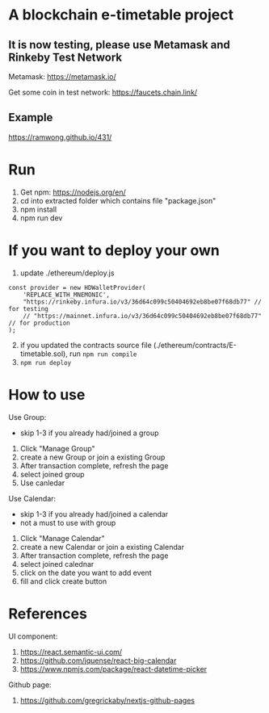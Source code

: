# A blockchain e-timetable project
## It is now testing, please use Metamask and Rinkeby Test Network
Metamask: https://metamask.io/

Get some coin in test network: https://faucets.chain.link/

## Example
https://ramwong.github.io/431/

# Run
1. Get npm: https://nodejs.org/en/
2. cd into extracted folder which contains file "package.json"
3. npm install
4. npm run dev

# If you want to deploy your own
1. update ./ethereum/deploy.js
```
const provider = new HDWalletProvider(
    'REPLACE_WITH_MNEMONIC',
    "https://rinkeby.infura.io/v3/36d64c099c50404692eb8be07f68db77" // for testing 
    // "https://mainnet.infura.io/v3/36d64c099c50404692eb8be07f68db77"  // for production
);
```
2. if you updated the contracts source file (./ethereum/contracts/E-timetable.sol), run 
`npm run compile`
3. `npm run deploy`

# How to use
Use Group:
- skip 1-3 if you already had/joined a group
1. Click "Manage Group"
2. create a new Group or join a existing Group
3. After transaction complete, refresh the page
4. select joined group
5. Use canledar

Use Calendar:
- skip 1-3 if you already had/joined a calendar
- not a must to use with group
1. Click "Manage Calendar"
2. create a new Calendar or join a existing Calendar
3. After transaction complete, refresh the page
4. select joined calednar
5. click on the date you want to add event
6. fill and click create button

# References
UI component:
1. https://react.semantic-ui.com/
2. https://github.com/jquense/react-big-calendar
3. https://www.npmjs.com/package/react-datetime-picker

Github page:
1. https://github.com/gregrickaby/nextjs-github-pages
